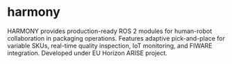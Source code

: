 # harmony
HARMONY provides production-ready ROS 2 modules for human-robot collaboration in packaging operations. Features adaptive pick-and-place for variable SKUs, real-time quality inspection, IoT monitoring, and FIWARE integration. Developed under EU Horizon ARISE project.
